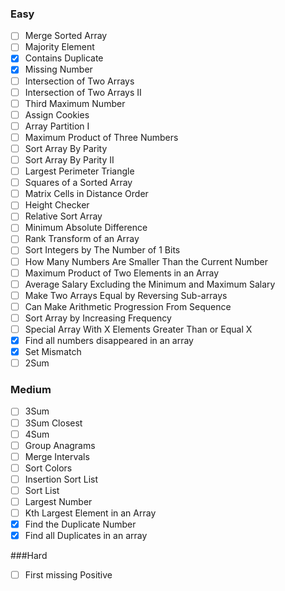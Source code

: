 ### Easy
- [ ] Merge Sorted Array
- [ ] Majority Element
- [x] Contains Duplicate
- [x] Missing Number
- [ ] Intersection of Two Arrays
- [ ] Intersection of Two Arrays II
- [ ] Third Maximum Number
- [ ] Assign Cookies
- [ ] Array Partition I
- [ ] Maximum Product of Three Numbers
- [ ] Sort Array By Parity
- [ ] Sort Array By Parity II
- [ ] Largest Perimeter Triangle
- [ ] Squares of a Sorted Array
- [ ] Matrix Cells in Distance Order
- [ ] Height Checker
- [ ] Relative Sort Array
- [ ] Minimum Absolute Difference
- [ ] Rank Transform of an Array
- [ ] Sort Integers by The Number of 1 Bits
- [ ] How Many Numbers Are Smaller Than the Current Number
- [ ] Maximum Product of Two Elements in an Array
- [ ] Average Salary Excluding the Minimum and Maximum Salary
- [ ] Make Two Arrays Equal by Reversing Sub-arrays
- [ ] Can Make Arithmetic Progression From Sequence
- [ ] Sort Array by Increasing Frequency
- [ ] Special Array With X Elements Greater Than or Equal X
- [x] Find all numbers disappeared in an array
- [x] Set Mismatch
- [ ] 2Sum

### Medium

- [ ] 3Sum
- [ ] 3Sum Closest
- [ ] 4Sum
- [ ] Group Anagrams
- [ ] Merge Intervals
- [ ] Sort Colors
- [ ] Insertion Sort List
- [ ] Sort List
- [ ] Largest Number
- [ ] Kth Largest Element in an Array
- [x] Find the Duplicate Number
- [x] Find all Duplicates in an array

###Hard
- [ ] First missing Positive
